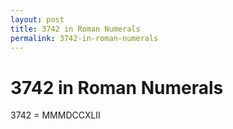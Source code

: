 ```yaml
---
layout: post
title: 3742 in Roman Numerals
permalink: 3742-in-roman-numerals
---
```


# 3742 in Roman Numerals

3742 = MMMDCCXLII
